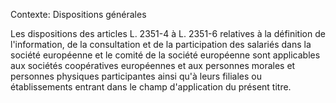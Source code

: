 Contexte: Dispositions générales

Les dispositions des articles L. 2351-4 à L. 2351-6 relatives à la définition de l'information, de la consultation et de la participation des salariés dans la société européenne et le comité de la société européenne sont applicables aux sociétés coopératives européennes et aux personnes morales et personnes physiques participantes ainsi qu'à leurs filiales ou établissements entrant dans le champ d'application du présent titre.